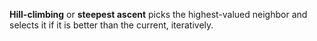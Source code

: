 **Hill-climbing** or **steepest ascent** picks the highest-valued neighbor and selects it if it is better than the current, iteratively.